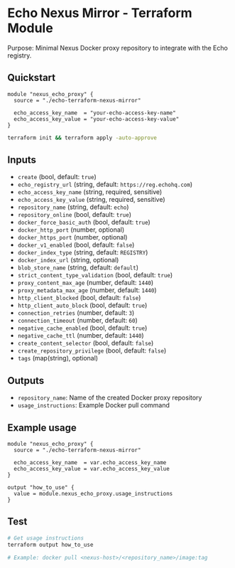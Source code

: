 # Echo Nexus Mirror - Terraform Module

Purpose: Minimal Nexus Docker proxy repository to integrate with the Echo registry.

## Quickstart

```hcl
module "nexus_echo_proxy" {
  source = "./echo-terraform-nexus-mirror"

  echo_access_key_name  = "your-echo-access-key-name"
  echo_access_key_value = "your-echo-access-key-value"
}
```

```bash
terraform init && terraform apply -auto-approve
```

## Inputs
- `create` (bool, default: `true`)
- `echo_registry_url` (string, default: `https://reg.echohq.com`)
- `echo_access_key_name` (string, required, sensitive)
- `echo_access_key_value` (string, required, sensitive)
- `repository_name` (string, default: `echo`)
- `repository_online` (bool, default: `true`)
- `docker_force_basic_auth` (bool, default: `true`)
- `docker_http_port` (number, optional)
- `docker_https_port` (number, optional)
- `docker_v1_enabled` (bool, default: `false`)
- `docker_index_type` (string, default: `REGISTRY`)
- `docker_index_url` (string, optional)
- `blob_store_name` (string, default: `default`)
- `strict_content_type_validation` (bool, default: `true`)
- `proxy_content_max_age` (number, default: `1440`)
- `proxy_metadata_max_age` (number, default: `1440`)
- `http_client_blocked` (bool, default: `false`)
- `http_client_auto_block` (bool, default: `true`)
- `connection_retries` (number, default: `3`)
- `connection_timeout` (number, default: `60`)
- `negative_cache_enabled` (bool, default: `true`)
- `negative_cache_ttl` (number, default: `1440`)
- `create_content_selector` (bool, default: `false`)
- `create_repository_privilege` (bool, default: `false`)
- `tags` (map(string), optional)

## Outputs
- `repository_name`: Name of the created Docker proxy repository
- `usage_instructions`: Example Docker pull command

## Example usage
```hcl
module "nexus_echo_proxy" {
  source = "./echo-terraform-nexus-mirror"
  
  echo_access_key_name  = var.echo_access_key_name
  echo_access_key_value = var.echo_access_key_value
}

output "how_to_use" {
  value = module.nexus_echo_proxy.usage_instructions
}
```

## Test
```bash
# Get usage instructions
terraform output how_to_use

# Example: docker pull <nexus-host>/<repository_name>/image:tag
``` 
